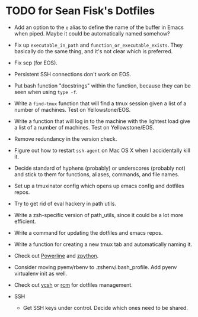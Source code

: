 TODO for Sean Fisk's Dotfiles
=============================

* Add an option to the `e` alias to define the name of the buffer in Emacs when piped. Maybe it could be automatically named somehow?
* Fix up `executable_in_path` and `function_or_executable_exists`. They basically do the same thing, and it's not clear which is preferred.
* Fix scp (for EOS).
* Persistent SSH connections don't work on EOS.
* Put bash function "docstrings" within the function, because they can be seen when using `type -f`.
* Write a `find-tmux` function that will find a tmux session given a list of a number of machines. Test on Yellowstone/EOS.
* Write a function that will log in to the machine with the lightest load give a list of a number of machines. Test on Yellowstone/EOS.
* Remove redundancy in the version check.
* Figure out how to restart `ssh-agent` on Mac OS X when I accidentally kill it.
* Decide standard of hyphens (probably) or underscores (probably not) and stick to them for functions, aliases, commands, and file names.
* Set up a tmuxinator config which opens up emacs config and dotfiles repos.
* Try to get rid of eval hackery in path utils.
* Write a zsh-specific version of path_utils, since it could be a lot more efficient.
* Write a command for updating the dotfiles and emacs repos.
* Write a function for creating a new tmux tab and automatically naming it.
* Check out [Powerline](https://github.com/Lokaltog/powerline) and [zpython](https://bitbucket.org/ZyX_I/zsh/src).
* Consider moving pyenv/rbenv to .zshenv/.bash_profile. Add pyenv virtualenv init as well.
* Check out [vcsh](https://github.com/RichiH/vcsh) or [rcm](https://github.com/thoughtbot/rcm) for dotfiles management.

* SSH
    * Get SSH keys under control. Decide which ones need to be shared.
